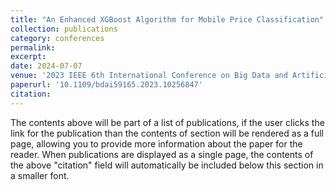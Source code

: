 ```yaml
---
title: "An Enhanced XGBoost Algorithm for Mobile Price Classification"
collection: publications
category: conferences
permalink:
excerpt: 
date: 2024-07-07
venue: '2023 IEEE 6th International Conference on Big Data and Artificial Intelligence (BDAI)'
paperurl: '10.1109/bdai59165.2023.10256847'
citation: 
---
```


The contents above will be part of a list of publications, if the user clicks the link for the publication than the contents of section will be rendered as a full page, allowing you to provide more information about the paper for the reader. When publications are displayed as a single page, the contents of the above "citation" field will automatically be included below this section in a smaller font.

